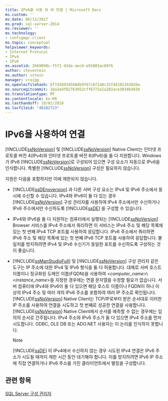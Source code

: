 ```yaml
---
title: IPv6를 사용 하 여 연결 | Microsoft Docs
ms.custom: ''
ms.date: 06/13/2017
ms.prod: sql-server-2014
ms.reviewer: ''
ms.technology:
- configmgr-client
ms.topic: conceptual
helpviewer_keywords:
- Internet Protocol
- IPv4
- IPv6
ms.assetid: 2669098c-f5f1-43da-aec6-e91003ac89f6
author: stevestein
ms.author: sstein
manager: craigg
ms.openlocfilehash: bf7d2893d588db9f67c6f2a0c15f44192193820a
ms.sourcegitcommit: 3da2edf82763852cff6772a1a282ace3034b4936
ms.translationtype: MT
ms.contentlocale: ko-KR
ms.lasthandoff: 10/02/2018
ms.locfileid: "48182723"
---
```

# <a name="connecting-using-ipv6"></a>IPv6을 사용하여 연결
  [!INCLUDE[ssNoVersion](../../includes/ssnoversion-md.md)] 및 [!INCLUDE[ssNoVersion](../../includes/ssnoversion-md.md)] Native Client는 인터넷 프로토콜 버전 4(IPv4)와 인터넷 프로토콜 버전 6(IPv6)을 둘 다 지원합니다. Windows가 IPv6 [!INCLUDE[ssNoVersion](../../includes/ssnoversion-md.md)]로 구성되어 있으면 구성 요소가 자동으로 IPv6을 인식합니다. 특별한 [!INCLUDE[ssNoVersion](../../includes/ssnoversion-md.md)] 구성은 필요하지 않습니다.  
  
 지원은 다음을 포함하지만 이에 제한되지 않습니다.  
  
-   [!INCLUDE[ssDEnoversion](../../includes/ssdenoversion-md.md)] 과 다른 서버 구성 요소는 IPv4 및 IPv6 주소에서 동시에 수신할 수 있습니다. IPv4와 IPv6이 둘 다 있는 경우 [!INCLUDE[ssNoVersion](../../includes/ssnoversion-md.md)] 구성 관리자를 사용하여 IPv4 주소에서만 수신하거나 IPv6 주소에서만 수신하도록 [!INCLUDE[ssDE](../../includes/ssde-md.md)] 을 구성할 수 있습니다.  
  
-   IPv4와 IPv6을 둘 다 지원하는 컴퓨터에서 실행되는 [!INCLUDE[ssNoVersion](../../includes/ssnoversion-md.md)] Browser 서비스를 IPv4 주소에서 쿼리하면 이 서비스는 IPv4 주소 및 해당 목록에 있는 첫 번째 IPv4 TCP 포트를 사용하여 응답합니다. IPv6 주소에서 쿼리하면 IPv6 주소 및 해당 목록에 있는 첫 번째 IPv6 TCP 포트를 사용하여 응답합니다. 불일치를 방지하려면 IPv4 및 IPv6 수신기가 동일한 포트를 수신하도록 구성하는 것이 좋습니다.  
  
-   [!INCLUDE[ssManStudioFull](../../includes/ssmanstudiofull-md.md)] 및 [!INCLUDE[ssNoVersion](../../includes/ssnoversion-md.md)] 구성 관리자 같은 도구는 IP 주소에 대한 IPv4 및 IPv6 형식을 둘 다 허용합니다. 대체로 서버 호스트 이름이나 정규화된 도메인 이름(FQDN)을 사용하여 \<*computer_name*>\\<*instance_name*>을 지정한 경우에는 연결 문자열을 수정할 필요가 없습니다. 서버 컴퓨터에 IPv4와 IPv6이 둘 다 있으면 해당 호스트 이름이나 FQDN이 하나 이상의 IPv4 주소 및 여러 개의 IPv6 주소를 포함하여 여러 IP 주소로 확인됩니다. [!INCLUDE[ssNoVersion](../../includes/ssnoversion-md.md)] Native Client는 TCP/IP로부터 받은 순서대로 이러한 IP 주소를 사용하여 연결을 시도하고 첫 번째로 성공한 연결을 사용합니다. [!INCLUDE[ssNoVersion](../../includes/ssnoversion-md.md)] Native Client에서 순서를 예측할 수 없는 경우에는 임의의 순서로 간주됩니다. IPv4 주소와 IPv6 주소가 둘 다 있으면 IPv4 주소를 먼저 시도합니다. ODBC, OLE DB 또는 ADO.NET 사용자는 이 논리를 인식하지 못합니다.  
  
    > [!NOTE]  
    >  [!INCLUDE[ssDE](../../includes/ssde-md.md)] 이 IPv4에서 수신하지 않는 경우 시도된 IPv4 연결은 IPv6 주소가 시도될 때까지 제한 시간 동안 대기해야 합니다. 이를 방지하려면 IPv6 IP 주소에 직접 연결하거나 IPv6 주소를 가진 클라이언트에서 별칭을 구성합니다.  
  
## <a name="see-also"></a>관련 항목  
 [SQL Server 구성 관리자](../../relational-databases/sql-server-configuration-manager.md)  
  
  
